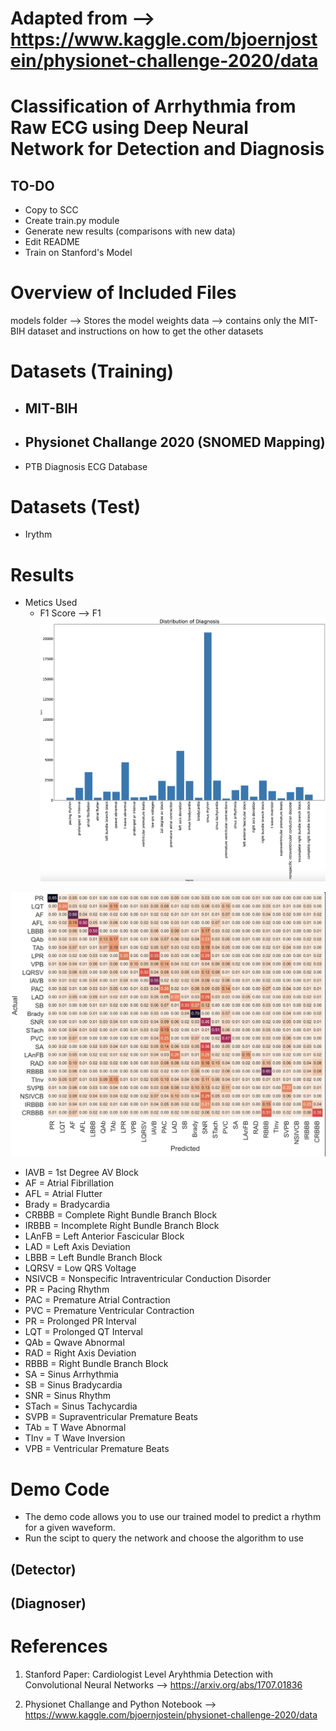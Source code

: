 #  Adapted from --> https://www.kaggle.com/bjoernjostein/physionet-challenge-2020/data


# Classification of Arrhythmia from Raw ECG using Deep Neural Network for Detection and Diagnosis

## TO-DO
- Copy to SCC
- Create train.py module
- Generate new results (comparisons with new data)
- Edit README
- Train on Stanford's Model

# Overview of Included Files

models folder --> Stores the model weights
data --> contains only the MIT-BIH dataset and instructions on how to get the other datasets


# Datasets (Training)
  - MIT-BIH
    - 
    
  - Physionet Challange 2020 (SNOMED Mapping)
    - 
  - PTB Diagnosis ECG Database

# Datasets (Test)
- Irythm 

# Results
  - Metics Used
    - F1 Score --> F1 
![alt text](https://github.com/varocarras/ECG-523/blob/main/Images/Arrhythmia-Distribution.png?raw=true)

![alt text](https://github.com/varocarras/ECG-523/blob/main/Images/RESNET-ConfusionM.png?raw=true)

 - IAVB = 1st Degree AV Block
 - AF = Atrial Fibrillation
 - AFL = Atrial Flutter
 - Brady = Bradycardia
 - CRBBB = Complete Right Bundle Branch Block
 - IRBBB = Incomplete Right Bundle Branch Block
 - LAnFB = Left Anterior Fascicular Block
 - LAD = Left Axis Deviation
 - LBBB = Left Bundle Branch Block
 - LQRSV = Low QRS Voltage
 - NSIVCB = Nonspecific Intraventricular Conduction Disorder
 - PR = Pacing Rhythm
 - PAC = Premature Atrial Contraction
 - PVC = Premature Ventricular Contraction
 - PR = Prolonged PR Interval
 - LQT = Prolonged QT Interval
 - QAb = Qwave Abnormal
 - RAD = Right Axis Deviation
 - RBBB = Right Bundle Branch Block
 - SA = Sinus Arrhythmia
 - SB = Sinus Bradycardia
 - SNR = Sinus Rhythm
 - STach = Sinus Tachycardia
 - SVPB = Supraventricular Premature Beats
 - TAb = T Wave Abnormal
 - TInv = T Wave Inversion
 - VPB = Ventricular Premature Beats




# Demo Code

- The demo code allows you to use our trained model to predict a rhythm for a given waveform.
- Run the scipt to query the network and choose the algorithm to use

## (Detector)

## (Diagnoser)


# References

  1. Stanford Paper: Cardiologist Level Aryhthmia Detection with Convolutional Neural Networks -->
https://arxiv.org/abs/1707.01836

  2. Physionet Challange and Python Notebook -->
https://www.kaggle.com/bjoernjostein/physionet-challenge-2020/data
